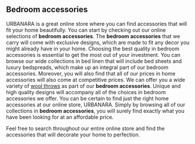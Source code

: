 ## Bedroom accessories

URBANARA is a great online store where you can find accessories that will fit your home beautifully. You can start by checking out our online selections of **bedroom accessories**. The **bedroom accessories** that we carry will come with exclusive designs, which are made to fit any decor you might already have in your home. Choosing the best quality in bedroom accessories is essential to get the most out of your investment. You can browse our wide collections in bed linen that will include bed sheets and luxury bedspreads, which make up an integral part of our bedroom accessories. Moreover, you will also find that all of our prices in home accessories will also come at competitive prices. We can offer you a wide variety of [wool throws](https://www.urbanara.co.uk/blankets-throws/wool-blankets) as part of our **bedroom accessories**. Unique and high quality designs will accompany all of the choices in bedroom accessories we offer. You can be certain to find just the right home accessories at our online store, URBANARA. Simply by browsing all of our collections in **bedroom accessories**, you will surely find exactly what you have been looking for at an affordable price.

Feel free to search throughout our entire online store and find the accessories that will decorate your home to perfection.
